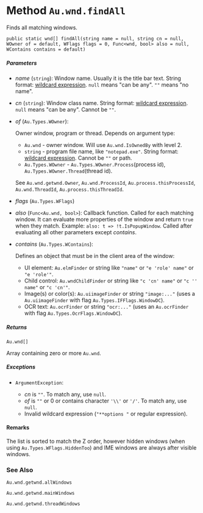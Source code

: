 # Method `Au.wnd.findAll`

Finds all matching windows.

```
public static wnd[] findAll(string name = null, string cn = null, WOwner of = default, WFlags flags = 0, Func<wnd, bool> also = null, WContains contains = default)
```

##### Parameters

- *name*  (`string`):
    Window name. Usually it is the title bar text. String format: [wildcard expression](../articles/Wildcard%20expression.html). `null` means "can be any". `""` means "no name".
- *cn*  (`string`):
    Window class name. String format: [wildcard expression](../articles/Wildcard%20expression.html). `null` means "can be any". Cannot be `""`.
- *of*  (`Au.Types.WOwner`):

    Owner window, program or thread. Depends on argument type:

    - `Au.wnd` - owner window. Will use `Au.wnd.IsOwnedBy` with level 2.
    - `string` - program file name, like `"notepad.exe"`. String format: [wildcard expression](../articles/Wildcard%20expression.html). Cannot be `""` or path.
    - `Au.Types.WOwner` - `Au.Types.WOwner.Process`(process id), `Au.Types.WOwner.Thread`(thread id).

    See `Au.wnd.getwnd.Owner`, `Au.wnd.ProcessId`, `Au.process.thisProcessId`, `Au.wnd.ThreadId`, `Au.process.thisThreadId`.
- *flags*  (`Au.Types.WFlags`)
- *also*  (`Func<Au.wnd, bool>`):
    Callback function. Called for each matching window. It can evaluate more properties of the window and return `true` when they match. Example: `also: t => !t.IsPopupWindow`. Called after evaluating all other parameters except *contains*.
- *contains*  (`Au.Types.WContains`):

    Defines an object that must be in the client area of the window:

    - UI element: `Au.elmFinder` or string like `"name"` or `"e 'role' name"` or `"e 'role'"`.
    - Child control: `Au.wndChildFinder` or string like `"c 'cn' name"` or `"c '' name"` or `"c 'cn'"`.
    - Image(s) or color(s): `Au.uiimageFinder` or string `"image:..."` (uses a `Au.uiimageFinder` with flag `Au.Types.IFFlags.WindowDC`).
    - OCR text: `Au.ocrFinder` or string `"ocr:..."` (uses an `Au.ocrFinder` with flag `Au.Types.OcrFlags.WindowDC`).

##### Returns

`Au.wnd[]`

Array containing zero or more `Au.wnd`.

##### Exceptions

- `ArgumentException`:

    - *cn* is `""`. To match any, use `null`.
    - *of* is `""` or 0 or contains character `'\\'` or `'/'`. To match any, use `null`.
    - Invalid wildcard expression (`"**options "` or regular expression).

#### Remarks

The list is sorted to match the Z order, however hidden windows (when using `Au.Types.WFlags.HiddenToo`) and IME windows are always after visible windows.

### See Also

`Au.wnd.getwnd.allWindows`

`Au.wnd.getwnd.mainWindows`

`Au.wnd.getwnd.threadWindows`